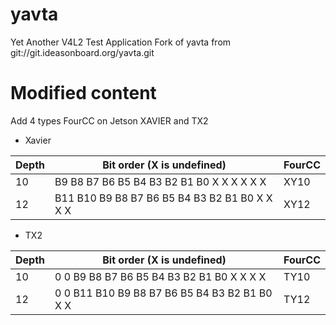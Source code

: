 # yavta
 Yet Another V4L2 Test Application
 Fork of yavta from git://git.ideasonboard.org/yavta.git
 
# Modified content

Add 4 types FourCC on Jetson XAVIER and TX2
- Xavier

| Depth | Bit order (X is undefined) | FourCC |
| --- | --- | --- |
| 10 | B9 B8 B7 B6 B5 B4 B3 B2 B1 B0 X X X X X X | XY10 |
| 12 | B11 B10 B9 B8 B7 B6 B5 B4 B3 B2 B1 B0 X X X X | XY12 |

- TX2

| Depth | Bit order (X is undefined) | FourCC |
| --- | --- | --- |
| 10 | 0 0 B9 B8 B7 B6 B5 B4 B3 B2 B1 B0 X X X X | TY10 |
| 12 | 0 0 B11 B10 B9 B8 B7 B6 B5 B4 B3 B2 B1 B0 X X | TY12 |

